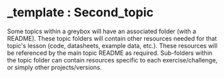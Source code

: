 # _template : Second_topic

Some topics within a greybox will have an associated folder (with a README). These topic folders will contain other resources needed for that topic's lesson (code, datasheets, example data, etc.). These resources will be referenced by the main topic README as required. Sub-folders within the topic folder can contain resources specific to each exercise/challenge, or simply other projects/versions.
